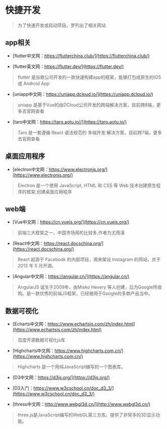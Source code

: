 # 快捷开发

> 为了快速开发或启动项目，罗列出了相关网站

## app相关

+ [flutter中文网：https://flutterchina.club/](https://flutterchina.club/)

+ [flutter英文网：https://flutter.dev/](https://flutter.dev/)

> flutter 是谷歌公司开发的一款快速构建app的框架，能够打包成原生的IOS 或 Android App

+ [uniapp中文网：https://uniapp.dcloud.io/](https://uniapp.dcloud.io/)

> uniapp 是基于Vue的由DCloud公司开发的跨端解决方案，目前跨8端，更多去官网查看

+ [taro中文网：https://taro.aotu.io//](https://taro.aotu.io/)

> Taro 是一套遵循 React 语法规范的 多端开发 解决方案，目前跨7端，更多去官网查看


## 桌面应用程序

+ [electron中文网：https://www.electronjs.org/](https://www.electronjs.org/)

>  Electron 是一个使用 JavaScript, HTML 和 CSS 等 Web 技术创建原生程序的框架,创建桌面应用程序

## web端

+ [Vue中文网：https://cn.vuejs.org/](https://cn.vuejs.org/)

> 前端三大框架之一，中国市场用的比较多,作者为尤雨溪

+ [React中文网：https://react.docschina.org/](https://react.docschina.org/)

> React 起源于 Facebook 的内部项目，用来架设 Instagram 的网站，并于 2013 年 5 月开源。

+ [Angular中文网：https://angular.cn/](https://angular.cn/)

> AngularJS 诞生于2009年，由Misko Hevery 等人创建，后为Google所收购。是一款优秀的前端JS框架，已经被用于Google的多款产品当中。

## 数据可视化

+ [Echarts中文网：https://www.echartsjs.com/zh/index.html](https://www.echartsjs.com/zh/index.html)

> 百度开源数据可视化js库

+ [Highcharts中文网：https://www.highcharts.com.cn/](https://www.highcharts.com.cn/)

> Highcharts 是一个用纯JavaScript编写的一个图表库。

+ [D3中文网：https://d3js.org/](https://d3js.org/)

 - [D3入门：https://www.w3cschool.cn/doc_d3_3/](https://www.w3cschool.cn/doc_d3_3/)

+ [thress中文网：http://www.webgl3d.cn/](http://www.webgl3d.cn/)

> three.js是JavaScript编写的WebGL第三方库。提供了非常多的3D显示功能。
